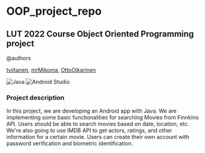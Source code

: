 # OOP_project_repo

## LUT 2022 Course Object Oriented Programming project

@authors

[tviitanen](https://github.com/tviitanen), [mrMikoma](https://github.com/mrMikoma), [OttoOikarinen](https://github.com/OttoOikarinen)

![Java](https://img.shields.io/badge/java-%23ED8B00.svg?style=for-the-badge&logo=java&logoColor=white)
![Android Studio](https://img.shields.io/badge/Android_Studio-3DDC84?style=for-the-badge&logo=android-studio&logoColor=white)

### Project description
In this project, we are developing an Android app with Java. We are implementing some basic functionalities for searching Movies from Finnkino API. Users should be able to search movies based on date, location, etc. We're also going to use IMDB API to get actors, ratings, and other information for a certain movie. Users can create their own account with password verification and biometric identification.
